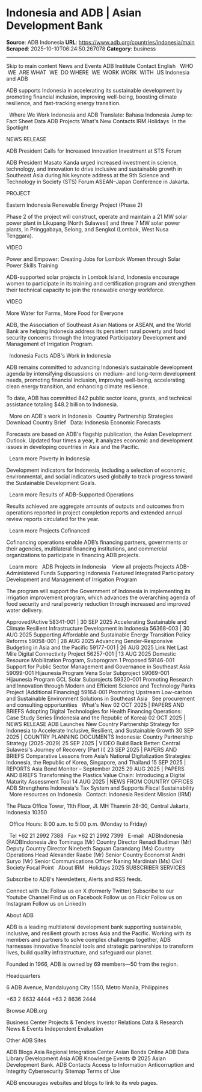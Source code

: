 # Indonesia and ADB | Asian Development Bank

**Source**: ADB Indonesia
**URL**: https://www.adb.org/countries/indonesia/main
**Scraped**: 2025-10-10T06:24:50.267078
**Category**: business

---

Skip to main content
News and Events
ADB Institute
Contact
English  
WHO  WE  ARE
WHAT  WE  DO
WHERE  WE  WORK
WORK  WITH  US
Indonesia and ADB

ADB supports Indonesia in accelerating its sustainable development by promoting financial inclusion, improving well-being, boosting climate resilience, and fast-tracking energy transition.

 
Where We Work
Indonesia and ADB
Translate: 
Bahasa Indonesia
Jump to:
Fact Sheet 
Data 
ADB Projects 
What's New 
Contacts 
IRM Holidays 
In the Spotlight

NEWS RELEASE

ADB President Calls for Increased Innovation Investment at STS Forum

ADB President Masato Kanda urged increased investment in science, technology, and innovation to drive inclusive and sustainable growth in Southeast Asia during his keynote address at the 9th Science and Technology in Society (STS) Forum ASEAN–Japan Conference in Jakarta.

PROJECT

Eastern Indonesia Renewable Energy Project (Phase 2)

Phase 2 of the project will construct, operate and maintain a 21 MW solar power plant in Likupang (North Sulawesi) and three 7 MW solar power plants, in Pringgabaya, Selong, and Sengkol (Lombok, West Nusa Tenggara).

VIDEO

Power and Empower: Creating Jobs for Lombok Women through Solar Power Skills Training

ADB-supported solar projects in Lombok Island, Indonesia encourage women to participate in its training and certification program and strengthen their technical capacity to join the renewable energy workforce.

VIDEO

More Water for Farms, More Food for Everyone

ADB, the Association of Southeast Asian Nations or ASEAN, and the World Bank are helping Indonesia address its persistent rural poverty and food security concerns through the Integrated Participatory Development and Management of Irrigation Program.

 
Indonesia Facts
ADB's Work in Indonesia

ADB remains committed to advancing Indonesia’s sustainable development agenda by intensifying discussions on medium- and long-term development needs, promoting financial inclusion, improving well-being, accelerating clean energy transition, and enhancing climate resilience.

To date, ADB has committed 842 public sector loans, grants, and technical assistance totaling $48.2 billion to Indonesia.

  More on ADB's work in Indonesia
  Country Partnership Strategies
  Download Country Brief
 
Data: Indonesia
Economic Forecasts

Forecasts are based on ADB's flagship publication, the Asian Development Outlook. Updated four times a year, it analyzes economic and development issues in developing countries in Asia and the Pacific.

  Learn more
Poverty in Indonesia

Development indicators for Indonesia, including a selection of economic, environmental, and social indicators used globally to track progress toward the Sustainable Development Goals.

  Learn more
Results of ADB-Supported Operations

Results achieved are aggregate amounts of outputs and outcomes from operations reported in project completion reports and extended annual review reports circulated for the year.

  Learn more
Projects Cofinanced

Cofinancing operations enable ADB’s financing partners, governments or their agencies, multilateral financing institutions, and commercial organizations to participate in financing ADB projects.

  Learn more
 
ADB Projects in Indonesia 
  View all projects
Projects
ADB-Administered Funds Supporting Indonesia
Featured
Integrated Participatory Development and Management of Irrigation Program

The program will support the Government of Indonesia in implementing its irrigation improvement program, which advances the overarching agenda of food security and rural poverty reduction through increased and improved water delivery.

Approved/Active
58341-001 | 30 SEP 2025
Accelerating Sustainable and Climate Resilient Infrastructure Development in Indonesia
56368-003 | 30 AUG 2025
Supporting Affordable and Sustainable Energy Transition Policy Reforms
59058-001 | 28 AUG 2025
Advancing Gender-Responsive Budgeting in Asia and the Pacific
59177-001 | 26 AUG 2025
Link Net Last Mile Digital Connectivity Project
56257-001 | 13 AUG 2025
Domestic Resource Mobilization Program, Subprogram 1
Proposed
59146-001
Support for Public Sector Management and Governance in Southeast Asia
59099-001
Hijaunesia Program Vena Solar Subproject
59069-001
Hijaunesia Program GCL Solar Subprojects
59320-001
Promoting Research and Innovation through Modern and Efficient Science and Technology Parks Project (Additional Financing)
59164-001
Promoting Upstream Low-carbon and Sustainable Environment Solutions in Southeast Asia
  See procurement and consulting opportunities
 
What's New
02 OCT 2025 | PAPERS AND BRIEFS
Adopting Digital Technologies for Health Financing Operations: Case Study Series (Indonesia and the Republic of Korea)
02 OCT 2025 | NEWS RELEASE
ADB Launches New Country Partnership Strategy for Indonesia to Accelerate Inclusive, Resilient, and Sustainable Growth
30 SEP 2025 | COUNTRY PLANNING DOCUMENTS
Indonesia: Country Partnership Strategy (2025-2029)
25 SEP 2025 | VIDEO
Build Back Better: Central Sulawesi's Journey of Recovery (Part II)
23 SEP 2025 | PAPERS AND BRIEFS
Comparative Lessons from Asia’s National Digitalization Strategies: Indonesia, the Republic of Korea, Singapore, and Thailand
15 SEP 2025 | REPORTS
Asia Bond Monitor – September 2025
29 AUG 2025 | PAPERS AND BRIEFS
Transforming the Plastics Value Chain: Introducing a Digital Maturity Assessment Tool
14 AUG 2025 | NEWS FROM COUNTRY OFFICES
ADB Strengthens Indonesia's Tax System and Supports Fiscal Sustainability
  More resources on Indonesia
 
Contact: Indonesia Resident Mission (IRM)

The Plaza Office Tower, 11th Floor, Jl. MH Thamrin 28-30, Central Jakarta, Indonesia 10350

  Office Hours: 8:00 a.m. to 5:00 p.m. (Monday to Friday)

  Tel +62 21 2992 7388
  Fax +62 21 2992 7399
  E-mail
  ADBIndonesia
  @ADBIndonesia
Jiro Tominaga (Mr)
Country Director
Renadi Budiman (Mr)
Deputy Country Director
Ninebeth Saguan Carandang (Ms)
Country Operations Head
Alexander Raabe (Mr)
Senior Country Economist
Andri Suryo (Mr)
Senior Communications Officer
Naning Mardiniah (Ms)
Civil Society Focal Point
  About IRM
  Holidays 2025
SUBSCRIBER SERVICES

Subscribe to ADB's Newsletters, Alerts and RSS feeds.

Connect with Us:
Follow us on X (formerly Twitter)
Subscribe to our Youtube Channel
Find us on Facebook
Follow us on Flickr
Follow us on Instagram
Follow us on LinkedIn

About ADB

ADB is a leading multilateral development bank supporting sustainable, inclusive, and resilient growth across Asia and the Pacific. Working with its members and partners to solve complex challenges together, ADB harnesses innovative financial tools and strategic partnerships to transform lives, build quality infrastructure, and safeguard our planet.

Founded in 1966, ADB is owned by 69 members—50 from the region.

Headquarters

6 ADB Avenue, Mandaluyong City 1550, Metro Manila, Philippines

+63 2 8632 4444
+63 2 8636 2444

Browse ADB.org

Business Center
Projects & Tenders
Investor Relations
Data & Research
News & Events
Independent Evaluation

Other ADB Sites

ADB Blogs
Asia Regional Integration Center
Asian Bonds Online
ADB Data Library
Development Asia
ADB Knowledge Events
© 2025 Asian Development Bank.
ADB Contacts
Access to Information
Anticorruption and Integrity
Cybersecurity
Sitemap
Terms of Use

ADB encourages websites and blogs to link to its web pages.
